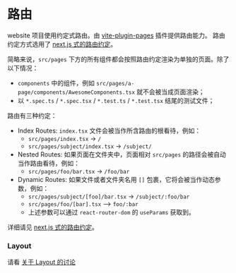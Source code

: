# 路由

website 项目使用约定式路由。由 [vite-plugin-pages](https://github.com/hannoeru/vite-plugin-pages) 插件提供路由能力。
路由约定方式选用了 [next.js 式的路由约定](https://nextjs.org/docs/routing/introduction)。

简略来说，`src/pages` 下方的所有组件都会按照路由约定渲染为单独的页面。除了以下情况：

- `components` 中的组件，例如 `src/pages/a-page/components/AwesomeComponents.tsx` 就不会被当成页面渲染；
- 以 `*.spec.ts` / `*.spec.tsx` / `*.test.ts` / `*.test.tsx` 结尾的测试文件；

路由有三种约定：

- Index Routes: `index.tsx` 文件会被当作所含路由的根看待，例如：
  - `src/pages/index.tsx` -> `/`
  - `src/pages/subject/index.tsx` -> `/subject/`
- Nested Routes: 如果页面在文件夹中，页面相对 `src/pages` 的路径会被自动当作路由看待，例如：
  - `src/pages/foo/bar.tsx` -> `/foo/bar`
- Dynamic Routes: 如果文件或者文件夹名用 `[]` 包裹，它将会被当作动态参数，例如：
  - `src/pages/subject/[foo]/bar.tsx` -> `/subject/:foo/bar`
  - `src/pages/foo/[bar].tsx` --> `foo/:bar`
  - 上述参数可以通过 `react-router-dom` 的 `useParams` 获取到。

详细请见 [next.js 式的路由约定](https://nextjs.org/docs/routing/introduction)。

### Layout

请看 [关于 Layout 的讨论](https://github.com/bangumi/frontend/discussions/126)
